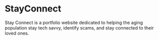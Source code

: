 # StayConnect
Stay Connect is a portfolio website dedicated to helping the aging population stay tech savvy, identify scams, and stay connected to their loved ones.

